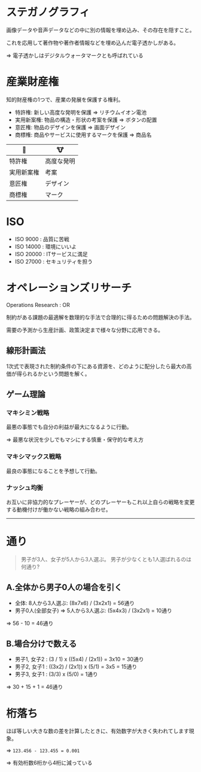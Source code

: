 # ステガノグラフィ

画像データや音声データなどの中に別の情報を埋め込み、その存在を隠すこと。

これを応用して著作物や著作者情報などを埋め込んだ電子透かしがある。

=> 電子透かしはデジタルウォータマークとも呼ばれている

# 産業財産権

知的財産権の1つで、産業の発展を保護する権利。

- 特許権: 新しい高度な発明を保護 => リチウムイオン電池
- 実用新案権: 物品の構造・形状の考案を保護 => ボタンの配置
- 意匠権: 物品のデザインを保護 => 画面デザイン
- 商標権: 商品やサービスに使用するマークを保護 => 商品名

| :dog:      | :cow:      |
|------------|------------|
| 特許権     | 高度な発明 |
| 実用新案権 | 考案       |
| 意匠権     | デザイン   |
| 商標権     | マーク     |

# ISO

- ISO 9000 : 品質に苦戦
- ISO 14000 : 環境にいいよ
- ISO 20000 : ITサービスに満足
- ISO 27000 : セキュリティを担う

# オペレーションズリサーチ

Operations Research : OR

制約がある課題の最適解を数理的な手法で合理的に得るための問題解決の手法。

需要の予測から生産計画、政策決定まで様々な分野に応用できる。

## 線形計画法

1次式で表現された制約条件の下にある資源を、どのように配分したら最大の高価が得られるかという問題を解く。

## ゲーム理論

### マキシミン戦略

最悪の事態でも自分の利益が最大になるように行動。

=> 最悪な状況を少しでもマシにする慎重・保守的な考え方

### マキシマックス戦略

最良の事態になることを予想して行動。

### ナッシュ均衡

お互いに非協力的なプレーヤーが、どのプレーヤーもこれ以上自らの戦略を変更する動機付けが働かない戦略の組み合わせ。

---

# 通り

> 男子が3人、女子が5人から3人選ぶ。
> 男子が少なくとも1人選ばれるのは何通り?

## A.全体から男子0人の場合を引く

- 全体: 8人から3人選ぶ: (8x7x6) / (3x2x1) = 56通り
- 男子0人(全部女子) => 5人から3人選ぶ: (5x4x3) / (3x2x1) = 10通り

=> 56 - 10 = 46通り

## B.場合分けで数える

- 男子1, 女子2 : (3 / 1) x ((5x4) / (2x1)) = 3x10 = 30通り
- 男子2, 女子1 : ((3x2) / (2x1)) x (5/1) = 3x5 = 15通り
- 男子3, 女子1 : (3/3) x (5/0) = 1通り

=> 30 + 15 + 1 = 46通り

# 桁落ち

ほぼ等しい大きな数の差を計算したときに、有効数字が大きく失われてします現象。

=> `123.456 - 123.455 = 0.001`

=> 有効桁数6桁から4桁に減っている

